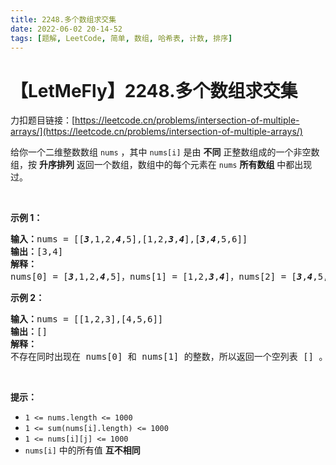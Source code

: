 ```yaml
---
title: 2248.多个数组求交集
date: 2022-06-02 20-14-52
tags: [题解, LeetCode, 简单, 数组, 哈希表, 计数, 排序]
---
```


# 【LetMeFly】2248.多个数组求交集

力扣题目链接：[https://leetcode.cn/problems/intersection-of-multiple-arrays/](https://leetcode.cn/problems/intersection-of-multiple-arrays/)

<p>给你一个二维整数数组 <code>nums</code> ，其中 <code>nums[i]</code> 是由 <strong>不同</strong> 正整数组成的一个非空数组，按 <strong>升序排列</strong> 返回一个数组，数组中的每个元素在 <code>nums</code>&nbsp;<strong>所有数组</strong> 中都出现过。</p>

<p>&nbsp;</p>

<p><strong>示例 1：</strong></p>

<pre>
<strong>输入：</strong>nums = [[<em><strong>3</strong></em>,1,2,<em><strong>4</strong></em>,5],[1,2,<em><strong>3</strong></em>,<em><strong>4</strong></em>],[<em><strong>3</strong></em>,<em><strong>4</strong></em>,5,6]]
<strong>输出：</strong>[3,4]
<strong>解释：</strong>
nums[0] = [<em><strong>3</strong></em>,1,2,<em><strong>4</strong></em>,5]，nums[1] = [1,2,<em><strong>3</strong></em>,<em><strong>4</strong></em>]，nums[2] = [<em><strong>3</strong></em>,<em><strong>4</strong></em>,5,6]，在 nums 中每个数组中都出现的数字是 3 和 4 ，所以返回 [3,4] 。</pre>

<p><strong>示例 2：</strong></p>

<pre>
<strong>输入：</strong>nums = [[1,2,3],[4,5,6]]
<strong>输出：</strong>[]
<strong>解释：</strong>
不存在同时出现在 nums[0] 和 nums[1] 的整数，所以返回一个空列表 [] 。
</pre>

<p>&nbsp;</p>

<p><strong>提示：</strong></p>

<ul>
	<li><code>1 &lt;= nums.length &lt;= 1000</code></li>
	<li><code>1 &lt;= sum(nums[i].length) &lt;= 1000</code></li>
	<li><code>1 &lt;= nums[i][j] &lt;= 1000</code></li>
	<li><code>nums[i]</code> 中的所有值 <strong>互不相同</strong></li>
</ul>


    